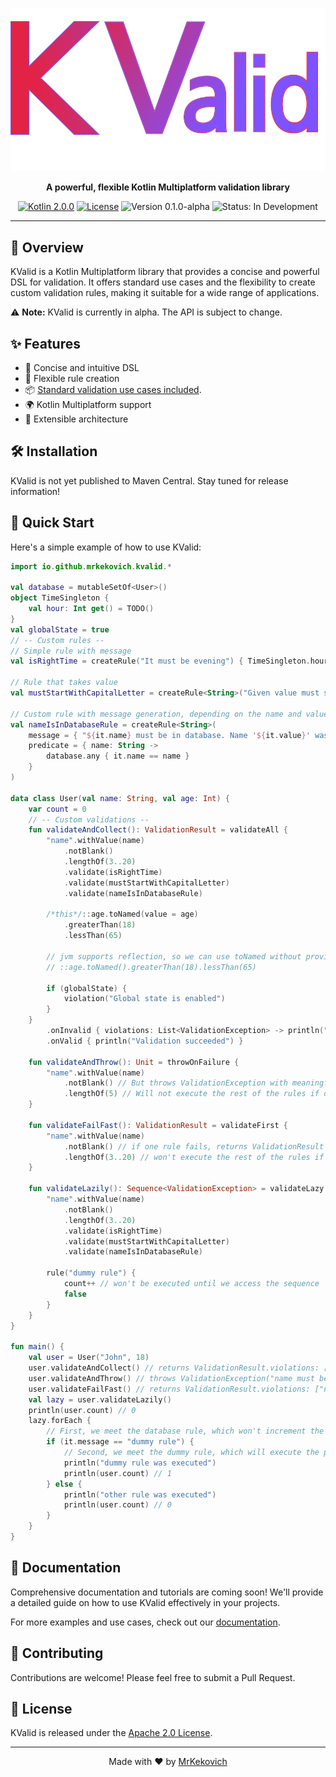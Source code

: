 <p align="center">
  <img src="readme/images/kvalid-logo.svg" alt="KValid Logo">
</p>

<p align="center">
  <strong>A powerful, flexible Kotlin Multiplatform validation library</strong>
</p>

<p align="center">
  <a href="https://kotlinlang.org"><img src="https://img.shields.io/badge/kotlin-2.0.0-blue.svg?logo=kotlin" alt="Kotlin 2.0.0"></a>
  <a href="LICENSE"><img src="https://img.shields.io/badge/License-Apache%202.0-blue.svg" alt="License"></a>
  <img src="https://img.shields.io/badge/Version-0.1.0--alpha-orange" alt="Version 0.1.0-alpha">
  <img src="https://img.shields.io/badge/Status-In%20Development-yellow" alt="Status: In Development">
</p>

---

## 🚀 Overview

KValid is a Kotlin Multiplatform library that provides a concise and powerful DSL for validation. It offers standard use cases and the flexibility to create custom validation rules, making it suitable for a wide range of applications.

⚠️ **Note:** KValid is currently in alpha. The API is subject to change.

## ✨ Features

- 🌟 Concise and intuitive DSL
- 🔧 Flexible rule creation
- 📦 [Standard validation use cases included](readme/documentation/standard-use-cases.md).
- 🌍 Kotlin Multiplatform support
- 🧩 Extensible architecture

## 🛠 Installation

KValid is not yet published to Maven Central. Stay tuned for release information!

## 🎯 Quick Start

Here's a simple example of how to use KValid:

```kotlin
import io.github.mrkekovich.kvalid.*

val database = mutableSetOf<User>()
object TimeSingleton {
    val hour: Int get() = TODO()
}
val globalState = true
// -- Custom rules --
// Simple rule with message
val isRightTime = createRule("It must be evening") { TimeSingleton.hour >= 18 }

// Rule that takes value
val mustStartWithCapitalLetter = createRule<String>("Given value must start with capital letter") { it.first() == it.first().uppercase() }

// Custom rule with message generation, depending on the name and value
val nameIsInDatabaseRule = createRule<String>(
    message = { "${it.name} must be in database. Name '${it.value}' was not found." },
    predicate = { name: String ->
        database.any { it.name == name }
    }
)

data class User(val name: String, val age: Int) {
    var count = 0
    // -- Custom validations --
    fun validateAndCollect(): ValidationResult = validateAll {
        "name".withValue(name)
            .notBlank()
            .lengthOf(3..20)
            .validate(isRightTime)
            .validate(mustStartWithCapitalLetter)
            .validate(nameIsInDatabaseRule)
        
        /*this*/::age.toNamed(value = age)
            .greaterThan(18)
            .lessThan(65)
        
        // jvm supports reflection, so we can use toNamed without providing any value:
        // ::age.toNamed().greaterThan(18).lessThan(65)
        
        if (globalState) {
            violation("Global state is enabled")
        }
    }
        .onInvalid { violations: List<ValidationException> -> println("Validation failed: ${violations.count()}") }
        .onValid { println("Validation succeeded") }
    
    fun validateAndThrow(): Unit = throwOnFailure {
        "name".withValue(name)
            .notBlank() // But throws ValidationException with meaningful message: "name must not be blank"
            .lengthOf(5) // Will not execute the rest of the rules if one fails
    }
    
    fun validateFailFast(): ValidationResult = validateFirst {
        "name".withValue(name)
            .notBlank() // if one rule fails, returns ValidationResult immediately.
            .lengthOf(3..20) // won't execute the rest of the rules if one fails
    } 
    
    fun validateLazily(): Sequence<ValidationException> = validateLazy {
        "name".withValue(name)
            .notBlank()
            .lengthOf(3..20)
            .validate(isRightTime)
            .validate(mustStartWithCapitalLetter)
            .validate(nameIsInDatabaseRule)
        
        rule("dummy rule") {
            count++ // won't be executed until we access the sequence
            false
        }
    }
}

fun main() {
    val user = User("John", 18)
    user.validateAndCollect() // returns ValidationResult.violations: ["name must be in database. Name 'John' was not found.", "age must be greater than 18"]
    user.validateAndThrow() // throws ValidationException("name must be in database. Name 'John' was not found.")
    user.validateFailFast() // returns ValidationResult.violations: ["name must be in database. Name 'John' was not found."]
    val lazy = user.validateLazily() 
    println(user.count) // 0
    lazy.forEach { 
        // First, we meet the database rule, which won't increment the count.
        if (it.message == "dummy rule") {
            // Second, we meet the dummy rule, which will execute the predicate and thus increment the count.
            println("dummy rule was executed")
            println(user.count) // 1
        } else {
            println("other rule was executed")
            println(user.count) // 0
        }
    }
}
```
## 📘 Documentation

Comprehensive documentation and tutorials are coming soon! We'll provide a detailed guide on how to use KValid effectively in your projects.

For more examples and use cases, check out our [documentation](readme/documentation/README).

## 🤝 Contributing

Contributions are welcome! Please feel free to submit a Pull Request.

## 📄 License

KValid is released under the [Apache 2.0 License](LICENSE).

---

<p align="center">
  Made with ❤️ by <a href="https://github.com/mrkekovich">MrKekovich</a>
</p>